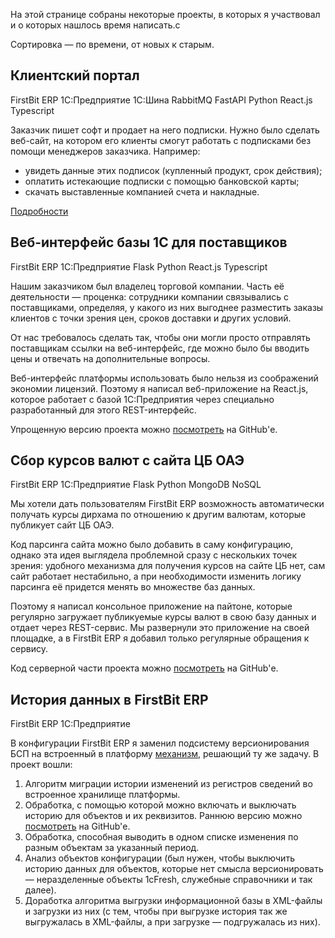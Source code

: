 ﻿На этой странице собраны некоторые проекты, в которых я участвовал и о которых нашлось время написать.с

Сортировка — по времени, от новых к старым.

## Клиентский портал

<span class="f6 link br3 ph3 pv1 mb2 dib blue bg-lightest-blue">FirstBit ERP</span> <span class="f6 link br3 ph3 pv1 mb2 dib blue bg-lightest-blue">1С:Предприятие</span> <span class="f6 link br3 ph3 pv1 mb2 dib blue bg-lightest-blue">1С:Шина</span> <span class="f6 link br3 ph3 pv1 mb2 dib blue bg-lightest-blue">RabbitMQ</span> <span class="f6 link br3 ph3 pv1 mb2 dib blue bg-lightest-blue">FastAPI</span> <span class="f6 link br3 ph3 pv1 mb2 dib blue bg-lightest-blue">Python</span> <span class="f6 link br3 ph3 pv1 mb2 dib blue bg-lightest-blue">React.js</span> <span class="f6 link br3 ph3 pv1 mb2 dib blue bg-lightest-blue">Typescript</span>

Заказчик пишет софт и продает на него подписки. Нужно было сделать веб-сайт, на котором его клиенты смогут работать с подписками без помощи менеджеров заказчика. Например:

- увидеть данные этих подписок (купленный продукт, срок действия);
- оплатить истекающие подписки с помощью банковской карты;
- скачать выставленные компанией счета и накладные.

[Подробности](/projects/customer-portal/)

## Веб-интерфейс базы 1С для поставщиков

<span class="f6 link br3 ph3 pv1 mb2 dib blue bg-lightest-blue">FirstBit ERP</span> <span class="f6 link br3 ph3 pv1 mb2 dib blue bg-lightest-blue">1С:Предприятие</span> <span class="f6 link br3 ph3 pv1 mb2 dib blue bg-lightest-blue">Flask</span> <span class="f6 link br3 ph3 pv1 mb2 dib blue bg-lightest-blue">Python</span> <span class="f6 link br3 ph3 pv1 mb2 dib blue bg-lightest-blue">React.js</span> <span class="f6 link br3 ph3 pv1 mb2 dib blue bg-lightest-blue">Typescript</span>

Нашим заказчиком был владелец торговой компании. Часть её деятельности — проценка: сотрудники компании связывались с поставщиками, определяя, у какого из них выгоднее разместить заказы клиентов с точки зрения цен, сроков доставки и других условий.

От нас требовалось сделать так, чтобы они могли просто отправлять поставщикам ссылки на веб-интерфейс, где можно было бы вводить цены и отвечать на дополнительные вопросы.

Веб-интерфейс платформы использовать было нельзя из соображений экономии лицензий. Поэтому я написал веб-приложение на React.js, которое работает с базой 1С:Предприятия через специально разработанный для этого REST-интерфейс.

Упрощенную версию проекта можно [посмотреть](https://github.com/vkostyanetsky/RFQ) на GitHub'е.

## Сбор курсов валют с сайта ЦБ ОАЭ

<span class="f6 link br3 ph3 pv1 mb2 dib blue bg-lightest-blue">FirstBit ERP</span> <span class="f6 link br3 ph3 pv1 mb2 dib blue bg-lightest-blue">1С:Предприятие</span> <span class="f6 link br3 ph3 pv1 mb2 dib blue bg-lightest-blue">Flask</span> <span class="f6 link br3 ph3 pv1 mb2 dib blue bg-lightest-blue">Python</span> <span class="f6 link br3 ph3 pv1 mb2 dib blue bg-lightest-blue">MongoDB</span> <span class="f6 link br3 ph3 pv1 mb2 dib blue bg-lightest-blue">NoSQL</span> 

Мы хотели дать пользователям FirstBit ERP возможность автоматически получать курсы дирхама по отношению к другим валютам, которые публикует сайт ЦБ ОАЭ.

Код парсинга сайта можно было добавить в саму конфигурацию, однако эта идея выглядела проблемной сразу с нескольких точек зрения: удобного механизма для получения курсов на сайте ЦБ нет, сам сайт работает нестабильно, а при необходимости изменить логику парсинга её придется менять во множестве баз данных.

Поэтому я написал консольное приложение на пайтоне, которые регулярно загружает публикуемые курсы валют в свою базу данных и отдает через REST-сервис. Мы развернули это приложение на своей площадке, а в FirstBit ERP я добавил только регулярные обращения к сервису.

Код серверной части проекта можно [посмотреть](https://github.com/vkostyanetsky/UAExchangeRates) на GitHub'е.

## История данных в FirstBit ERP

<span class="f6 link br3 ph3 pv1 mb2 dib blue bg-lightest-blue">FirstBit ERP</span> <span class="f6 link br3 ph3 pv1 mb2 dib blue bg-lightest-blue">1С:Предприятие</span>

В конфигурации FirstBit ERP я заменил подсистему версионирования БСП на встроенный в платформу [механизм](https://wonderland.v8.1c.ru/blog/istoriya-dannykh/), решающий ту же задачу. В проект вошли:

1. Алгоритм миграции истории изменений из регистров сведений во встроенное хранилище платформы.
2. Обработка, с помощью которой можно включать и выключать историю для объектов и их реквизитов. Раннюю версию можно [посмотреть](https://github.com/vkostyanetsky/AuditLogSettings) на GitHub'е.
3. Обработка, способная выводить в одном списке изменения по разным объектам за указанный период. 
4. Анализ объектов конфигурации (был нужен, чтобы выключить историю данных для объектов, которые нет смысла версионировать — неразделенные объекты 1сFresh, служебные справочники и так далее).
5. Доработка алгоритма выгрузки информационной базы в XML-файлы и загрузки из них (с тем, чтобы при выгрузке история так же выгружалась в XML-файлы, а при загрузке — подгружалась из них).